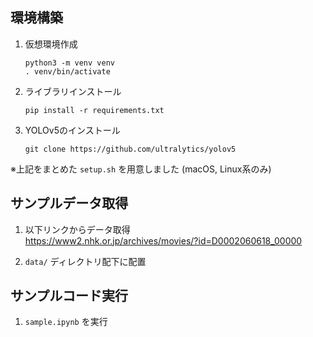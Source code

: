
## 環境構築
1. 仮想環境作成
    ```
    python3 -m venv venv
    . venv/bin/activate
    ```
1. ライブラリインストール
    ```
    pip install -r requirements.txt
    ```
1. YOLOv5のインストール
    ```
    git clone https://github.com/ultralytics/yolov5
    ```

※上記をまとめた `setup.sh` を用意しました (macOS, Linux系のみ)

## サンプルデータ取得
1. 以下リンクからデータ取得 \
    https://www2.nhk.or.jp/archives/movies/?id=D0002060618_00000

1. `data/` ディレクトリ配下に配置

## サンプルコード実行
1. `sample.ipynb` を実行